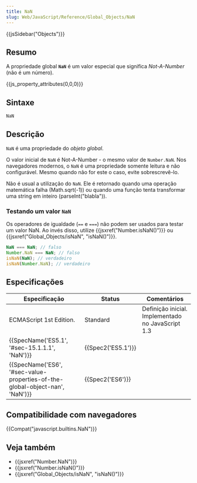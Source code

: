 ```yaml
---
title: NaN
slug: Web/JavaScript/Reference/Global_Objects/NaN
---
```


{{jsSidebar("Objects")}}

## Resumo

A propriedade global **`NaN`** é um valor especial que significa _Not-A-Number_ (não é um número).

{{js_property_attributes(0,0,0)}}

## Sintaxe

```
NaN
```

## Descrição

`NaN` é uma propriedade do _objeto global_.

O valor inicial de `NaN` é Not-A-Number - o mesmo valor de `Number.NaN`. Nos navegadores modernos, o `NaN` é uma propriedade somente leitura e não configurável. Mesmo quando não for este o caso, evite sobrescrevê-lo.

Não é usual a utilização do `NaN`. Ele é retornado quando uma operação matemática falha (Math.sqrt(-1)) ou quando uma função tenta transformar uma string em inteiro (parseInt("blabla")).

### Testando um valor `NaN`

Os operadores de igualdade (`==` e `===`) não podem ser usados para testar um valor NaN. Ao invés disso, utilize {{jsxref("Number.isNaN()")}} ou {{jsxref("Global_Objects/isNaN", "isNaN()")}}.

```js
NaN === NaN; // falso
Number.NaN === NaN; // falso
isNaN(NaN); // verdadeiro
isNaN(Number.NaN); // verdadeiro
```

## Especificações

| Especificação                                                                | Status             | Comentários                                       |
| ---------------------------------------------------------------------------- | ------------------ | ------------------------------------------------- |
| ECMAScript 1st Edition.                                                      | Standard           | Definição inicial. Implementado no JavaScript 1.3 |
| {{SpecName('ES5.1', '#sec-15.1.1.1', 'NaN')}}                                | {{Spec2('ES5.1')}} |                                                   |
| {{SpecName('ES6', '#sec-value-properties-of-the-global-object-nan', 'NaN')}} | {{Spec2('ES6')}}   |                                                   |

## Compatibilidade com navegadores

{{Compat("javascript.builtins.NaN")}}

## Veja também

- {{jsxref("Number.NaN")}}
- {{jsxref("Number.isNaN()")}}
- {{jsxref("Global_Objects/isNaN", "isNaN()")}}
